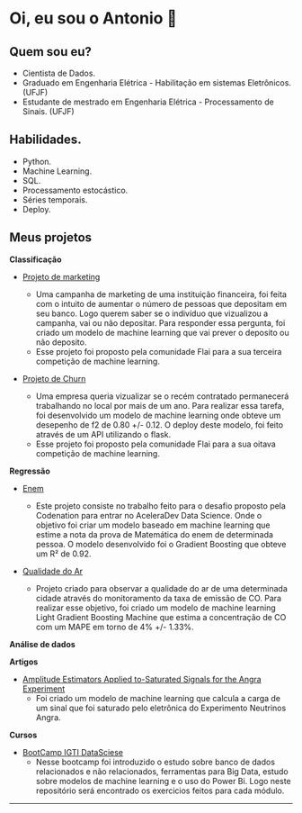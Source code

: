 # **Oi, eu sou o Antonio** 👋 


## **Quem sou eu?**
- Cientista de Dados.
- Graduado em Engenharia Elétrica - Habilitação em sistemas Eletrônicos. (UFJF)
- Estudante de mestrado em Engenharia Elétrica - Processamento de Sinais. (UFJF)


## **Habilidades.**
* Python.
* Machine Learning.
* SQL.
* Processamento estocástico.
* Séries temporais. 
* Deploy.


## **Meus projetos**

**Classificação**
* [Projeto de marketing](https://github.com/AntonioJuniorF/Second-competition-flai) 
   * Uma campanha de marketing de uma instituição financeira, foi feita com o intuito de aumentar o número de pessoas que depositam em seu banco. Logo querem saber se o indivíduo que vizualizou a campanha, vai ou não depositar. Para responder essa pergunta, foi criado um modelo de machine learning que vai prever o deposito ou não deposito.
   * Esse projeto foi proposto pela comunidade Flai para a sua terceira competição de machine learning. 

* [Projeto de Churn](https://github.com/AntonioJuniorF/flow_employed) 
   * Uma empresa queria vizualizar se o recém contratado permanecerá trabalhando no local por mais de um ano. Para realizar essa tarefa, foi desenvolvido um modelo de machine learning onde obteve um desepenho de f2 de 0.80 +/- 0.12. O deploy deste modelo, foi feito através de um API utilizando o flask. 
   * Esse projeto foi proposto pela comunidade Flai para a sua oitava competição de machine learning. 

**Regressão**

* [Enem](https://github.com/AntonioJuniorF/ENEM) 
    * Este projeto consiste no trabalho feito para o desafio proposto pela Codenation para entrar no AceleraDev Data Science. Onde o objetivo foi criar um modelo baseado em machine learning que estime a nota da prova de Matemática do enem de determinada pessoa. O modelo desenvolvido foi o Gradient Boosting que obteve um R² de 0.92.

* [Qualidade do Ar](https://github.com/AntonioJuniorF/quality_ar)
  * Projeto criado para observar a qualidade do ar de uma determinada cidade através do monitoramento da taxa de emissão de CO. Para realizar esse objetivo, foi criado um modelo de machine learning Light Gradient Boosting Machine que estima a concentração de CO com um MAPE em torno de 4% +/- 1.33%. 

**Análise de dados**


**Artigos**
* [Amplitude Estimators Applied to-Saturated Signals for the Angra Experiment](https://github.com/AntonioJuniorF/Amplitude-Estimators-Applied-to-Saturated-Signals-for-the--Angra-Experiment)
  * Foi criado um modelo de machine learning que calcula a carga de um sinal que foi saturado pelo eletrônica do Experimento Neutrinos Angra.    

**Cursos**
* [BootCamp IGTI DataSciese](https://github.com/AntonioJuniorF/bootcamp-DataScience-IGTI)
  * Nesse bootcamp foi introduzido o estudo sobre banco de dados relacionados e não relacionados, ferramentas para Big Data, estudo sobre modelos de machine learning e o uso do Power Bi. Logo neste repositório será encontrado os exercicios feitos para cada módulo.   
 
 
      



---
<!--
**AntonioJuniorF/AntonioJuniorF** is a ✨ _special_ ✨ repository because its `README.md` (this file) appears on your GitHub profile.

Here are some ideas to get you started:

* 🔭 I’m currently working on ...
* 🌱 I’m currently learning ...
* 👯 I’m looking to collaborate on ...
* 🤔 I’m looking for help with ...
* 💬 Ask me about ...
* 📫 How to reach me: ...
* 😄 Pronouns: ...
* ⚡ Fun fact: ...
-->

